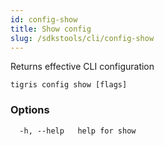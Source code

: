 ```yaml
---
id: config-show
title: Show config
slug: /sdkstools/cli/config-show
---
```


Returns effective CLI configuration

```shell
tigris config show [flags]
```

### Options

```
  -h, --help   help for show
```

